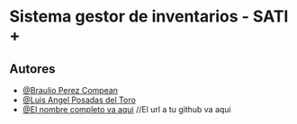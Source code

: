 
# Sistema gestor de inventarios - SATI + 





## Autores

- [@Braulio Perez Compean](https://www.github.com/ghstll)
- [@Luis Angel Posadas del Toro](https://github.com/luisPosadas3)
- [@El nombre completo va aqui](https://www.github.com) //El url a tu github va aqui

